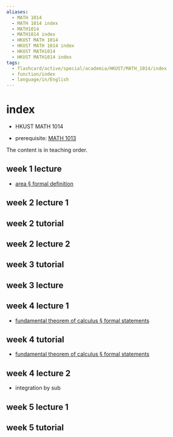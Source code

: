 ```yaml
---
aliases:
  - MATH 1014
  - MATH 1014 index
  - MATH1014
  - MATH1014 index
  - HKUST MATH 1014
  - HKUST MATH 1014 index
  - HKUST MATH1014
  - HKUST MATH1014 index
tags:
  - flashcard/active/special/academia/HKUST/MATH_1014/index
  - function/index
  - language/in/English
---
```


# index

- HKUST MATH 1014

- prerequisite: [MATH 1013](../MATH%201013/index.md)

The content is in teaching order.

## week 1 lecture

- [area § formal definition](../../../../general/area.md#formal%20definition)

## week 2 lecture 1

## week 2 tutorial

## week 2 lecture 2

## week 3 tutorial

## week 3 lecture

## week 4 lecture 1

- [fundamental theorem of calculus § formal statements](../../../../general/fundamental%20theorem%20of%20calculus.md#formal%20statements)

## week 4 tutorial

- [fundamental theorem of calculus § formal statements](../../../../general/fundamental%20theorem%20of%20calculus.md#formal%20statements)

## week 4 lecture 2

- integration by sub

## week 5 lecture 1

## week 5 tutorial
